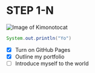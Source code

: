 # STEP 1-N
![Image of Kimonotocat](https://octodex.github.com/images/kimonotocat.png)
``` java
System.out.println("Yo")
```
- [x] Turn on GitHub Pages
- [x] Outline my portfolio
- [ ] Introduce myself to the world
